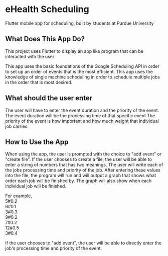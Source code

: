 # eHealth Scheduling

Flutter mobile app for scheduling, built by students at Purdue University

## What Does This App Do?

This project uses Flutter to display an app like program that can be interacted with the user

This app uses the basic foundations of the Google Scheduling API in order to set up an order of events that is the most efficient. This app uses the knowledge of single machine scheduling in order to schedule multiple jobs in the order that is most desired. 

## What should the user enter

The user will have to enter the event duration and the priority of the event. 
The event duration will be the processing time of that specific event
The priority of the event is how important and how much weight that individual job carries.

## How to Use the App
When using the app, the user is prompted with the choice to "add event" or "create file".
If the user chooses to create a file, the user will be able to enter a string of numbers that has two meanings. The user will write each of the jobs processing time and priority of the job. After entering these values into the file, the program will run and will output a graph that shows what order each job will be finished by. The graph will also show when each individual job will be finished.

For example,<br />
5#0.2 <br />
6#0.1 <br />
3#0.3<br />
9#0.2<br />
7#0.2<br />
12#0.5<br />
3#0.4

If the user chooses to "add event", the user will be able to directly enter the job's processing time and priority of the event. 

